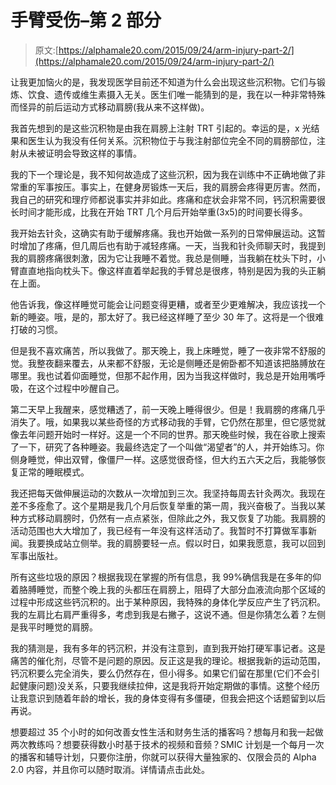 # 手臂受伤–第 2 部分

> 原文:[https://alphamale20.com/2015/09/24/arm-injury-part-2/](https://alphamale20.com/2015/09/24/arm-injury-part-2/)

让我更加恼火的是，我发现医学目前还不知道为什么会出现这些沉积物。它们与锻炼、饮食、遗传或维生素摄入无关。医生们唯一能猜到的是，我在以一种非常特殊而怪异的前后运动方式移动肩膀(我从来不这样做)。

我首先想到的是这些沉积物是由我在肩膀上注射 TRT 引起的。幸运的是，x 光结果和医生认为我没有任何关系。沉积物位于与我注射部位完全不同的肩膀部位，注射从未被证明会导致这样的事情。

我的下一个理论是，我不知何故造成了这些沉积，因为我在训练中不正确地做了非常重的军事按压。事实上，在健身房锻炼一天后，我的肩膀会疼得更厉害。然而，我自己的研究和理疗师都说事实并非如此。疼痛和症状会非常不同，钙沉积需要很长时间才能形成，比我在开始 TRT 几个月后开始举重(3x5)的时间要长得多。

我开始去针灸，这确实有助于缓解疼痛。我也开始做一系列的日常伸展运动。这暂时增加了疼痛，但几周后也有助于减轻疼痛。一天，当我和针灸师聊天时，我提到我的肩膀疼痛很刺激，因为它让我睡不着觉。我总是侧睡，当我躺在枕头下时，小臂直直地指向枕头下。像这样直着举起我的手臂总是很疼，特别是因为我的头正躺在上面。

他告诉我，像这样睡觉可能会让问题变得更糟，或者至少更难解决，我应该找一个新的睡姿。哦，是的，那太好了。我已经这样睡了至少 30 年了。这将是一个很难打破的习惯。

但是我不喜欢痛苦，所以我做了。那天晚上，我上床睡觉，睡了一夜非常不舒服的觉。我整夜翻来覆去，从来都不舒服，无论是侧睡还是俯卧都不知道该把胳膊放在哪里。我也试着仰面睡觉，但那不起作用，因为当我这样做时，我总是开始用嘴呼吸，在这个过程中吵醒自己。

第二天早上我醒来，感觉糟透了，前一天晚上睡得很少。但是！我肩膀的疼痛几乎消失了。哦，如果我以某些奇怪的方式移动我的手臂，它仍然在那里，但它感觉就像去年问题开始时一样好。这是一个不同的世界。那天晚些时候，我在谷歌上搜索了一下，研究了各种睡姿。我最终选定了一个叫做“渴望者”的人，并开始练习。你侧身睡觉，伸出双臂，像僵尸一样。这感觉很奇怪，但大约五六天之后，我能够恢复正常的睡眠模式。

我还把每天做伸展运动的次数从一次增加到三次。我坚持每周去针灸两次。我现在差不多痊愈了。这个星期是我几个月后恢复举重的第一周，我兴奋极了。当我以某种方式移动肩膀时，仍然有一点点紧张，但除此之外，我又恢复了功能。我肩膀的活动范围也大大增加了，我已经有一年没有这样活动了。我暂时不打算做军事新闻。我要换成站立侧举。我的肩膀要轻一点。假以时日，如果我愿意，我可以回到军事出版社。

所有这些垃圾的原因？根据我现在掌握的所有信息，我 99%确信我是在多年的仰着胳膊睡觉，而整个晚上我的头都压在肩膀上，阻碍了大部分血液流向那个区域的过程中形成这些钙沉积的。出于某种原因，我特殊的身体化学反应产生了钙沉积。我的左肩比右肩严重得多，考虑到我是右撇子，这说不通。但是你猜怎么着？左侧是我平时睡觉的肩膀。

我的猜测是，我有多年的钙沉积，并没有注意到，直到我开始打硬军事记者。这是痛苦的催化剂，尽管不是问题的原因。反正这是我的理论。根据我新的运动范围，钙沉积要么完全消失，要么仍然存在，但小得多。如果它们留在那里(它们不会引起健康问题)没关系，只要我继续拉伸，这是我将开始定期做的事情。这整个经历让我意识到随着年龄的增长，我的身体变得有多僵硬，但我会把这个话题留到以后再说。

想要超过 35 个小时的如何改善女性生活和财务生活的播客吗？想每月和我一起做两次教练吗？想要获得数小时基于技术的视频和音频？SMIC 计划是一个每月一次的播客和辅导计划，只要你注册，你就可以获得大量独家的、仅限会员的 Alpha 2.0 内容，并且你可以随时取消。详情请点击此处。